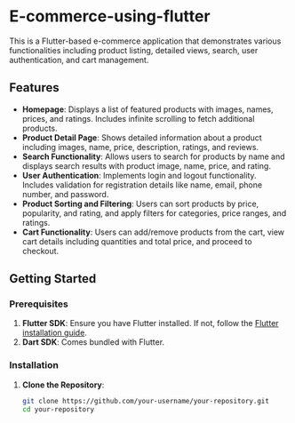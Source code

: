 # E-commerce-using-flutter

This is a Flutter-based e-commerce application that demonstrates various functionalities including product listing, detailed views, search, user authentication, and cart management.

## Features

- **Homepage**: Displays a list of featured products with images, names, prices, and ratings. Includes infinite scrolling to fetch additional products.
- **Product Detail Page**: Shows detailed information about a product including images, name, price, description, ratings, and reviews.
- **Search Functionality**: Allows users to search for products by name and displays search results with product image, name, price, and rating.
- **User Authentication**: Implements login and logout functionality. Includes validation for registration details like name, email, phone number, and password.
- **Product Sorting and Filtering**: Users can sort products by price, popularity, and rating, and apply filters for categories, price ranges, and ratings.
- **Cart Functionality**: Users can add/remove products from the cart, view cart details including quantities and total price, and proceed to checkout.

## Getting Started

### Prerequisites

1. **Flutter SDK**: Ensure you have Flutter installed. If not, follow the [Flutter installation guide](https://flutter.dev/docs/get-started/install).
2. **Dart SDK**: Comes bundled with Flutter.

### Installation

1. **Clone the Repository**:
   ```sh
   git clone https://github.com/your-username/your-repository.git
   cd your-repository
